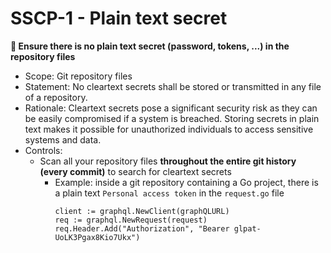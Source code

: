 # SSCP-1 - Plain text secret

**🔐 Ensure there is no plain text secret (password, tokens, ...) in the repository files**
- Scope: Git repository files
- Statement: No cleartext secrets shall be stored or transmitted in any file of a repository.
- Rationale: Cleartext secrets pose a significant security risk as they can be easily compromised if a system is breached. Storing secrets in plain text makes it possible for unauthorized individuals to access sensitive systems and data.
- Controls:
    - Scan all your repository files **throughout the entire git history (every commit)** to search for cleartext secrets
      - Example: inside a git repository containing a Go project, there is a plain text `Personal access token` in the `request.go` file
        ```golang
        client := graphql.NewClient(graphQLURL)                      
        req := graphql.NewRequest(request)
        req.Header.Add("Authorization", "Bearer glpat-UoLK3Pgax8Kio7Ukx")  
        ```